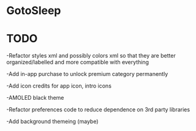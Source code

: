 # GotoSleep

# TODO
-Refactor styles xml and possibly colors xml so that they are better organized/labelled and more compatible with everything

-Add in-app purchase to unlock premium category permanently

-Add icon credits for app icon, intro icons

-AMOLED black theme

-Refactor preferences code to reduce dependence on 3rd party libraries

-Add background themeing (maybe)

